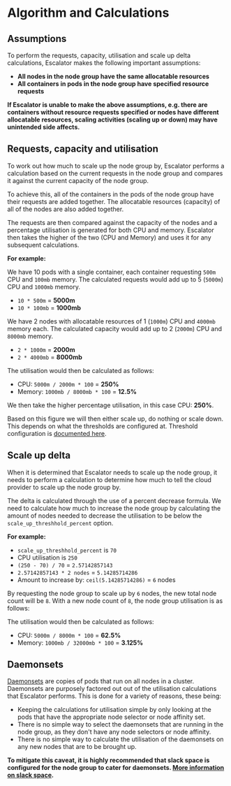# Algorithm and Calculations

## Assumptions

To perform the requests, capacity, utilisation and scale up delta calculations, Escalator makes the following
important assumptions:

 - **All nodes in the node group have the same allocatable resources**
 - **All containers in pods in the node group have specified resource requests**
 
**If Escalator is unable to make the above assumptions, e.g. there are containers without resource requests specified or
nodes have different allocatable resources, scaling activities (scaling up or down) may have unintended side affects.**

## Requests, capacity and utilisation

To work out how much to scale up the node group by, Escalator performs a calculation based on the current requests in 
the node group and compares it against the current capacity of the node group. 

To achieve this, all of the containers in the pods of the node group have their requests are added together. 
The allocatable resources (capacity) of all of the nodes are also added together. 

The requests are then compared against the capacity of the nodes and a percentage utilisation is generated for both CPU and
memory. Escalator then takes the higher of the two (CPU and Memory) and uses it for any subsequent calculations.

**For example:**

We have 10 pods with a single container, each container requesting `500m` CPU and `100mb` memory.
The calculated requests would add up to 5 (`5000m`) CPU and `1000mb` memory.
 - `10 * 500m` = **5000m**
 - `10 * 100mb` = **1000mb** 

We have 2 nodes with allocatable resources of 1 (`1000m`) CPU and `4000mb` memory each.
The calculated capacity would add up to 2 (`2000m`) CPU and `8000mb` memory.
 - `2 * 1000m` = **2000m**
 - `2 * 4000mb` = **8000mb**

The utilisation would then be calculated as follows:
 - CPU: `5000m / 2000m * 100` = **250%**
 - Memory: `1000mb / 8000mb * 100` = **12.5%**
 
We then take the higher percentage utilisation, in this case CPU: **250%**.

Based on this figure we will then either scale up, do nothing or scale down. This depends on what the thresholds are 
configured at. Threshold configuration is [documented here](./configuration/advanced-configuration.md).

## Scale up delta

When it is determined that Escalator needs to scale up the node group, it needs to perform a calculation to determine
how much to tell the cloud provider to scale up the node group by.

The delta is calculated through the use of a percent decrease formula. We need to calculate how much to increase the
node group by calculating the amount of nodes needed to decrease the utilisation to be below the 
`scale_up_threshhold_percent` option.

**For example:**

- `scale_up_threshhold_percent` is `70`
- CPU utilisation is `250`
- `(250 - 70) / 70` = `2.57142857143`
- `2.57142857143 * 2 nodes` = `5.14285714286`
- Amount to increase by: `ceil(5.14285714286)` = `6` nodes

By requesting the node group to scale up by `6` nodes, the new total node count will be `8`. With a new node count of 
`8`, the node group utilisation is as follows:

The utilisation would then be calculated as follows:
 - CPU: `5000m / 8000m * 100` = **62.5%**
 - Memory: `1000mb / 32000mb * 100` = **3.125%**

## Daemonsets

[Daemonsets](https://kubernetes.io/docs/concepts/workloads/controllers/daemonset/) are copies of pods that run on all 
nodes in a cluster. Daemonsets are purposely factored out out of the utilisation calculations that Escalator performs.
This is done for a variety of reasons, these being:

 - Keeping the calculations for utilisation simple by only looking at the pods that have the appropriate node selector
   or node affinity set.
 - There is no simple way to select the daemonsets that are running in the node group, as they don't have any 
   node selectors or node affinity.
 - There is no simple way to calculate the utilisation of the daemonsets on any new nodes that are to be brought up.
 
 **To mitigate this caveat, it is highly recommended that slack space is configured for the node group to cater for 
 daemonsets. [More information on slack space](./configuration/advanced-configuration.md).**

